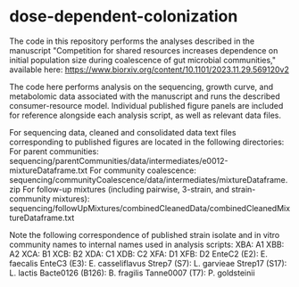 # dose-dependent-colonization

The code in this repository performs the analyses described in the manuscript "Competition for shared resources increases dependence on initial population size during coalescence of gut microbial communities," available here: https://www.biorxiv.org/content/10.1101/2023.11.29.569120v2

The code here performs analysis on the sequencing, growth curve, and metabolomic data associated with the manuscript and runs the described consumer-resource model. Individual published figure panels are included for reference alongside each analysis script, as well as relevant data files.

For sequencing data, cleaned and consolidated data text files corresponding to published figures are located in the following directories:
For parent communities: sequencing/parentCommunities/data/intermediates/e0012-mixtureDataframe.txt
For community coalescence: sequencing/communityCoalescence/data/intermediates/mixtureDataframe.zip
For follow-up mixtures (including pairwise, 3-strain, and strain-community mixtures): sequencing/followUpMixtures/combinedCleanedData/combinedCleanedMixtureDataframe.txt

Note the following correspondence of published strain isolate and in vitro community names to internal names used in analysis scripts:
XBA:  A1
XBB:  A2
XCA:  B1
XCB:  B2
XDA:  C1
XDB:  C2
XFA:  D1
XFB:  D2
EnteC2 (E2):  E. faecalis
EnteC3 (E3):  E. casseliflavus
Strep7 (S7):  L. garvieae
Strep17 (S17):  L. lactis
Bacte0126 (B126): B. fragilis
Tanne0007 (T7): P. goldsteinii
